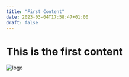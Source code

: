 ```yaml
---
title: "First Content"
date: 2023-03-04T17:58:47+01:00
draft: false
---
```


# This is the first content

![logo](https://www.marketingoveporadenstvo.sk/wp-content/uploads/2015/02/1_analyza.jpg "logo")